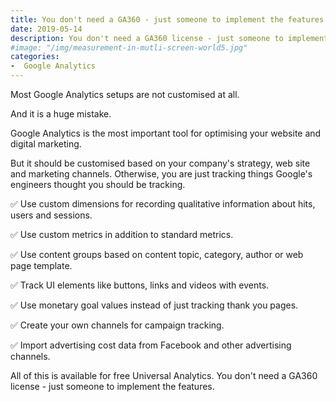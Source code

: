 ```yaml
---
title: You don't need a GA360 - just someone to implement the features.
date: 2019-05-14 
description: You don't need a GA360 license - just someone to implement the features.
#image: "/img/measurement-in-mutli-screen-world5.jpg"
categories:
-  Google Analytics
---
```


Most Google Analytics setups are not customised at all.

And it is a huge mistake.

Google Analytics is the most important tool for optimising your website and digital marketing.

But it should be customised based on your company's strategy, web site and marketing channels.  Otherwise, you are just tracking things Google's engineers thought you should be tracking.

✅ Use custom dimensions for recording qualitative information about hits, users and sessions.

✅ Use custom metrics in addition to standard metrics.

✅ Use content groups based on content topic, category, author or web page template.

✅ Track UI elements like buttons, links and videos with events.

✅ Use monetary goal values instead of just tracking thank you pages.

✅ Create your own channels for campaign tracking.

✅ Import advertising cost data from Facebook and other advertising channels.
 
All of this is available for free Universal Analytics. You don't need a GA360 license - just someone to implement the features.
